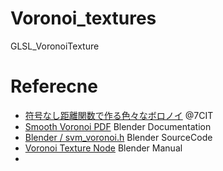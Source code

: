 # Voronoi_textures
GLSL_VoronoiTexture

# Referecne
- [符号なし距離関数で作る色々なボロノイ](https://qiita.com/7CIT/items/4126d23ffb1b28b80f27) @7CIT
- [Smooth Voronoi PDF](https://wiki.blender.org/wiki/User:OmarSquircleArt/GSoC2019/Documentation/Smooth_Voronoi) Blender Documentation
- [Blender / svm_voronoi.h](https://github.com/blender/blender/blob/594f47ecd2d5367ca936cf6fc6ec8168c2b360d0/intern/cycles/kernel/svm/svm_voronoi.h) Blender SourceCode
- [Voronoi Texture Node](https://docs.blender.org/manual/ja/2.90/render/shader_nodes/textures/voronoi.html) Blender Manual
-